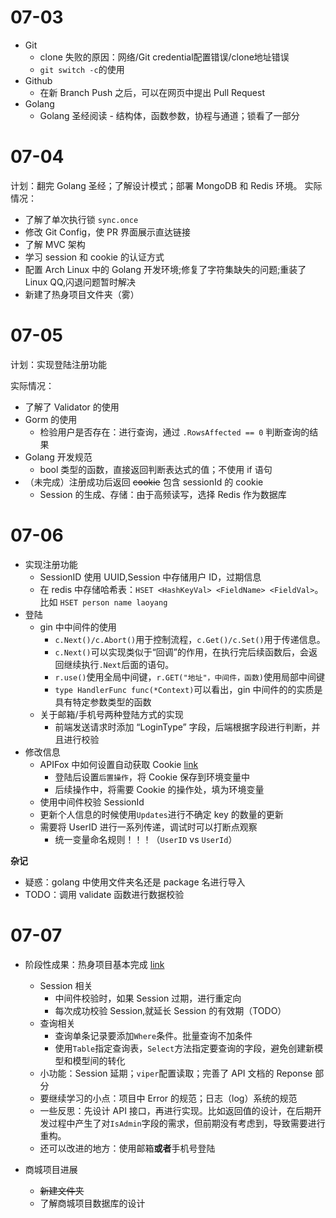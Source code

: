 # 07-03

-   Git
    -   clone 失败的原因：网络/Git credential配置错误/clone地址错误
    -   `git switch -c`的使用
-   Github
    -   在新 Branch Push 之后，可以在网页中提出 Pull Request
-   Golang 
    -   Golang 圣经阅读 - 结构体，函数参数，协程与通道；锁看了一部分

# 07-04

计划：翻完 Golang 圣经；了解设计模式；部署 MongoDB 和 Redis 环境。
实际情况：
-   了解了单次执行锁 `sync.once`
-   修改 Git Config，使 PR 界面展示直达链接
-   了解 MVC 架构
-   学习 session 和 cookie 的认证方式
-   配置 Arch Linux 中的 Golang 开发环境;修复了字符集缺失的问题;重装了 Linux QQ,闪退问题暂时解决
-   新建了热身项目文件夹（雾）

# 07-05

计划：实现登陆注册功能

实际情况：
-  了解了 Validator 的使用
-  Gorm 的使用
   -  检验用户是否存在：进行查询，通过 `.RowsAffected == 0` 判断查询的结果
-  Golang 开发规范
   -  bool 类型的函数，直接返回判断表达式的值；不使用 if 语句
-  （未完成）注册成功后返回 ~~cookie~~ 包含 sessionId 的 cookie
   -  Session 的生成、存储：由于高频读写，选择 Redis 作为数据库

# 07-06

-   实现注册功能
    -   SessionID 使用 UUID,Session 中存储用户 ID，过期信息
    -   在 redis 中存储哈希表：`HSET <HashKeyVal> <FieldName> <FieldVal>`。比如 `HSET person name laoyang`
-   登陆
    -   gin 中中间件的使用
        -   `c.Next()/c.Abort()`用于控制流程，`c.Get()/c.Set()`用于传递信息。
        -   `c.Next()`可以实现类似于“回调”的作用，在执行完后续函数后，会返回继续执行`.Next`后面的语句。
        -   `r.use()`使用全局中间键，`r.GET("地址"，中间件，函数)`使用局部中间键 
        -   `type HandlerFunc func(*Context)`可以看出，gin 中间件的的实质是具有特定参数类型的函数
    -   关于邮箱/手机号两种登陆方式的实现
        -   前端发送请求时添加 “LoginType” 字段，后端根据字段进行判断，并且进行校验
-   修改信息
    -   APIFox 中如何设置自动获取 Cookie [link](https://apifox.com/blog/cookies-and-token/)
        -   登陆后设置`后置操作`，将 Cookie 保存到环境变量中
        -   后续操作中，将需要 Cookie 的操作处，填为环境变量
    -   使用中间件校验 SessionId
    -   更新个人信息的时候使用`Updates`进行不确定 key 的数量的更新
    -   需要将 UserID 进行一系列传递，调试时可以打断点观察
        -   统一变量命名规则！！！（`UserID` vs `UserId`）


**杂记**
-   疑惑：golang 中使用文件夹名还是 package 名进行导入
-   TODO：调用 validate 函数进行数据校验

# 07-07

-   阶段性成果：热身项目基本完成 [link](https://github.com/FirwoodLin/Projects-BingyanSummer2023/tree/main/WarmUp)
    -   Session 相关
        -   中间件校验时，如果 Session 过期，进行重定向
        -   每次成功校验 Session,就延长 Session 的有效期（TODO）   
    -   查询相关
        -   查询单条记录要添加`Where`条件。批量查询不加条件
        -   使用`Table`指定查询表，`Select`方法指定要查询的字段，避免创建新模型和模型间的转化
    -   小功能：Session 延期；`viper`配置读取；完善了 API 文档的 Reponse 部分
    -   要继续学习的小点：项目中 Error 的规范；日志（log）系统的规范
    -   一些反思：先设计 API 接口，再进行实现。比如返回值的设计，在后期开发过程中产生了对`IsAdmin`字段的需求，但前期没有考虑到，导致需要进行重构。
    -   还可以改进的地方：使用邮箱**或者**手机号登陆

-   商城项目进展
    -   ~~新建文件夹~~
    -   了解商城项目数据库的设计